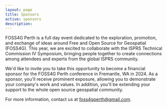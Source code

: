 ```yaml
---
layout: page
title: Sponsors
active: sponsors
description:
---
```


FOSS4G Perth is a full day event dedicated to the exploration, promotion, and exchange of ideas around Free and Open Source for Geospatial (FOSS4G). This year, we are excited to collaborate with the ISPRS Technical Commission IV Symposium, bringing people together to create connections among attendees and experts from the global ISPRS community.

We'd like to invite you to take this opportunity to become a financial sponsor for the FOSS4G Perth conference in Fremantle, WA in 2024. As a sponsor, you'll receive prominent exposure, allowing you to demonstrate your company's work and values. In addition, you'll be extending your support to the whole open source geospatial community.

For more information, contact us at <a href="mailto:foss4gperth@gmail.com">foss4gperth@gmail.com</a>.
